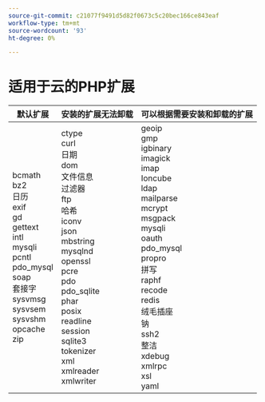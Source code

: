 ```yaml
---
source-git-commit: c21077f9491d5d82f0673c5c20bec166ce843eaf
workflow-type: tm+mt
source-wordcount: '93'
ht-degree: 0%

---
```

# 适用于云的PHP扩展

<table style="table-layout:auto">
    <thead>
      <tr>
        <th>
            默认扩展
        </th>
        <th>
            安装的扩展无法卸载
        </th>
        <th>
            可以根据需要安装和卸载的扩展
        </th>
      </tr>
    </thead>
    <tbody>
        <tr>
            <td>
                bcmath<br>
                bz2<br>
                日历<br>
                exif<br>
                gd<br>
                gettext<br>
                intl<br>
                mysqli<br>
                pcntl<br>
                pdo_mysql<br>
                soap<br>
                套接字<br>
                sysvmsg<br>
                sysvsem<br>
                sysvshm<br>
                opcache<br>
                zip<br>
            </td>
            <td>
                ctype<br>
                curl<br>
                日期<br>
                dom<br>
                文件信息<br>
                过滤器<br>
                ftp<br>
                哈希<br>
                iconv<br>
                json<br>
                mbstring<br>
                mysqlnd<br>
                openssl<br>
                pcre<br>
                pdo<br>
                pdo_sqlite<br>
                phar<br>
                posix<br>
                readline<br>
                session<br>
                sqlite3<br>
                tokenizer<br>
                xml<br>
                xmlreader<br>
                xmlwriter<br>
            </td>
            <td>
                geoip<br>
                gmp<br>
                igbinary<br>
                imagick<br>
                imap<br>
                Ioncube<br>
                ldap<br>
                mailparse<br>
                mcrypt<br>
                msgpack<br>
                mysqli<br>
                oauth<br>
                pdo_mysql<br>
                propro<br>
                拼写<br>
                raphf<br>
                recode<br>
                redis<br>
                绒毛插座<br>
                钠<br>
                ssh2<br>
                整洁<br>
                xdebug<br>
                xmlrpc<br>
                xsl<br>
                yaml<br>
            </td>
        </tr>
    </tbody>
</table>
